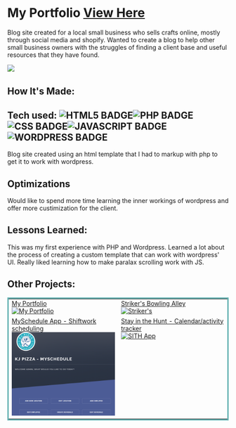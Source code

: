 # My Portfolio <a href="https://melraemakers.com" target="_blank">View Here</a>
Blog site created for a local small business who sells crafts online, mostly through social media and shopify.  Wanted to create a blog to help other small business owners with the struggles of finding a client base and useful resources that they have found.


<a href="https://melraemakers.com" target="_blank"><img src="https://github.com/j-mataway/melraeblog/blob/main/MelRaeDesign/images/melraedesign.gif"/></a>

## How It's Made:

## Tech used: ![HTML5 BADGE](https://img.shields.io/static/v1?label=|&message=HTML5&color=23555f&style=plastic&logo=html5)![PHP BADGE](https://img.shields.io/static/v1?label=|&message=PHP&color=714cc2&style=plastic&logo=php)![CSS BADGE](https://img.shields.io/static/v1?label=|&message=CSS3&color=285f65&style=plastic&logo=css3)![JAVASCRIPT BADGE](https://img.shields.io/static/v1?label=|&message=JAVASCRIPT&color=3c7f5d&style=plastic&logo=javascript)![WORDPRESS BADGE](https://img.shields.io/static/v1?label=|&message=WordPress&color=4387bf&style=plastic&logo=wordpress)

Blog site created using an html template that I had to markup with php to get it to work with wordpress.

## Optimizations
Would like to spend more time learning the inner workings of wordpress and offer more custimization for the client.  

## Lessons Learned:

This was my first experience with PHP and Wordpress.  Learned a lot about the process of creating a custom template that can work with wordpress' UI.  Really liked learning how to make paralax scrolling work with JS.

## Other Projects:


<table bordercolor="#66b2b2">
  
  <tr>
    <td width="50%"  style="align:center;" valign="top">
<a target="_blank" href="https://j-mataway.github.io/portfolio/">My Portfolio</a>
        <br />
      <a target="_blank" href="https://j-mataway.github.io/portfolio/">
            <img src="https://github.com/j-mataway/portfolio/blob/main/images/portfolio.gif" width="100%"  alt="My Portfolio"/>
        </a>
    </td>
    <td width="50%"  style="align:center;" valign="top">
<a target="_blank" href="https://j-mataway.github.io/strikers/">Striker's Bowling Alley</a>
        <br />
      <a target="_blank" href="https://j-mataway.github.io/strikers/">
            <img src="https://github.com/j-mataway/strikers/blob/main/images/strikers.gif" width="100%"  alt="Striker's"/>
        </a>
    </td>
  </tr>
   <tr>
    <td width="50%"  style="align:center;" valign="top">
<a target="_blank" href="https://web-production-74ed.up.railway.app">MySchedule App - Shiftwork scheduling</a>
        <br />
      <a target="_blank" href="https://web-production-74ed.up.railway.app/">
            <img src="https://github.com/j-mataway/MyScheduler/blob/main/public/images/myscheduless.png?raw=true" width="100%"  alt="Striker's"/>
        </a>
    </td>
    <td width="50%" valign="top">
<a target="_blank" href="https://sith.up.railway.app/">Stay in the Hunt - Calendar/activity tracker</a>
      <br />
        <a target="_blank" href="https://sith.up.railway.app/">
          <img src="https://github.com/j-mataway/stay-in-the-hunt/blob/main/public/images/ss.png" width="100%" alt="SITH App"/>
        </a>
    </td>
  </tr>
</table>

